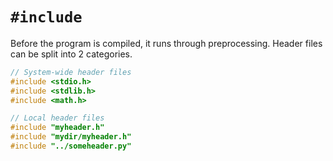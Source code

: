 # `#include`

Before the program is compiled, it runs through preprocessing.
Header files can be split into 2 categories.
```c
// System-wide header files
#include <stdio.h>
#include <stdlib.h>
#include <math.h>

// Local header files
#include "myheader.h"
#include "mydir/myheader.h"
#include "../someheader.py"
```
